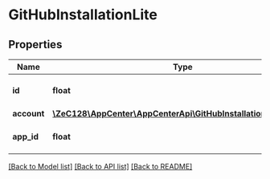 # GitHubInstallationLite

## Properties
Name | Type | Description | Notes
------------ | ------------- | ------------- | -------------
**id** | **float** | GitHub Installation Id | [optional] 
**account** | [**\ZeC128\AppCenter\AppCenterApi\GitHubInstallationLiteAccount**](GitHubInstallationLiteAccount.md) |  | [optional] 
**app_id** | **float** | GitHub Installation App Id | [optional] 

[[Back to Model list]](../README.md#documentation-for-models) [[Back to API list]](../README.md#documentation-for-api-endpoints) [[Back to README]](../README.md)


